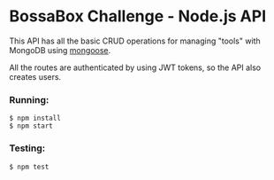 # BossaBox Challenge - Node.js API

This API has all the basic CRUD operations for managing "tools" with MongoDB using [mongoose](https://github.com/Automattic/mongoose).

All the routes are authenticated by using JWT tokens, so the API also creates users.

### Running:
``` 
$ npm install 
$ npm start
```
### Testing:
```
$ npm test
```
